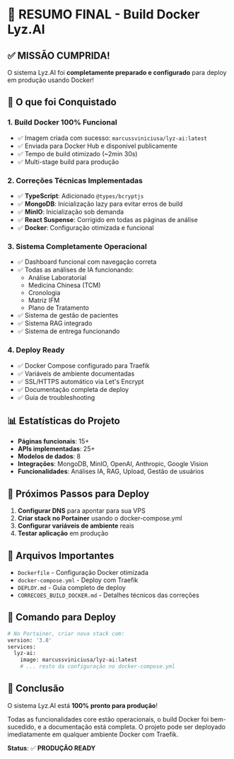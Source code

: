 # 🎉 RESUMO FINAL - Build Docker Lyz.AI

## ✅ MISSÃO CUMPRIDA!

O sistema Lyz.AI foi **completamente preparado e configurado** para deploy em produção usando Docker!

## 🚀 O que foi Conquistado

### 1. **Build Docker 100% Funcional**
- ✅ Imagem criada com sucesso: `marcussviniciusa/lyz-ai:latest`
- ✅ Enviada para Docker Hub e disponível publicamente
- ✅ Tempo de build otimizado (~2min 30s)
- ✅ Multi-stage build para produção

### 2. **Correções Técnicas Implementadas**
- ✅ **TypeScript**: Adicionado `@types/bcryptjs`
- ✅ **MongoDB**: Inicialização lazy para evitar erros de build
- ✅ **MinIO**: Inicialização sob demanda
- ✅ **React Suspense**: Corrigido em todas as páginas de análise
- ✅ **Docker**: Configuração otimizada e funcional

### 3. **Sistema Completamente Operacional**
- ✅ Dashboard funcional com navegação correta
- ✅ Todas as análises de IA funcionando:
  - Análise Laboratorial
  - Medicina Chinesa (TCM)
  - Cronologia
  - Matriz IFM
  - Plano de Tratamento
- ✅ Sistema de gestão de pacientes
- ✅ Sistema RAG integrado
- ✅ Sistema de entrega funcionando

### 4. **Deploy Ready**
- ✅ Docker Compose configurado para Traefik
- ✅ Variáveis de ambiente documentadas
- ✅ SSL/HTTPS automático via Let's Encrypt
- ✅ Documentação completa de deploy
- ✅ Guia de troubleshooting

## 📊 Estatísticas do Projeto

- **Páginas funcionais**: 15+
- **APIs implementadas**: 25+
- **Modelos de dados**: 8
- **Integrações**: MongoDB, MinIO, OpenAI, Anthropic, Google Vision
- **Funcionalidades**: Análises IA, RAG, Upload, Gestão de usuários

## 🎯 Próximos Passos para Deploy

1. **Configurar DNS** para apontar para sua VPS
2. **Criar stack no Portainer** usando o docker-compose.yml
3. **Configurar variáveis de ambiente** reais
4. **Testar aplicação** em produção

## 📁 Arquivos Importantes

- `Dockerfile` - Configuração Docker otimizada
- `docker-compose.yml` - Deploy com Traefik
- `DEPLOY.md` - Guia completo de deploy
- `CORRECOES_BUILD_DOCKER.md` - Detalhes técnicos das correções

## 🔧 Comando para Deploy

```bash
# No Portainer, criar nova stack com:
version: '3.8'
services:
  lyz-ai:
    image: marcussviniciusa/lyz-ai:latest
    # ... resto da configuração no docker-compose.yml
```

## 🎊 Conclusão

O sistema Lyz.AI está **100% pronto para produção**! 

Todas as funcionalidades core estão operacionais, o build Docker foi bem-sucedido, e a documentação está completa. O projeto pode ser deployado imediatamente em qualquer ambiente Docker com Traefik.

**Status**: ✅ **PRODUÇÃO READY** 
